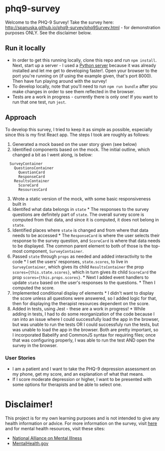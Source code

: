 # phq9-survey
Welcome to the PHQ-9 Survey! Take the survey here: http://spanuska.github.io/phq9-survey/phq9Survey.html - for demonstration purposes ONLY. See the disclaimer below.

## Run it locally
  * In order to get this running locally, clone this repo and run `npm install`. Next, start up a server - I used a [Python server](http://www.linuxjournal.com/content/tech-tip-really-simple-http-server-python) because it was already installed and let me get to developing faster!. Open your browser to the port you're running on (if using the example given, that's port 8000). Then have fun playing around with the survey! 
  * To develop locally, note that you'll need to run `npm run bundle` after you make changes in order to see them reflected in the browser. 
  * Tests are a work in progress - currently there is only one! If you want to run that one test, run `jest`.

## Approach
To develop this survey, I tried to keep it as simple as possible, especially since this is my first React app. The steps I took are roughly as follows: 
  1. Generated a mock based on the user story given (see below)
  2. Identified components based on the mock. The initial outline, which changed a bit as I went along, is below:
~~~
  SurveyContainer
    QuestionsContainer
      QuestionCard
      ResponseCard
    ResultsContainer
      ScoreCard
      ResourcesCard
~~~
  3. Wrote a static version of the mock, with some basic responsiveness built in
  4. Identifed what data belongs in `state`
    * The responses to the survey questions are definitely part of `state`. The overall survey score is computed from that data, and since it is computed, it does not belong in `state`.
  5. Identified places where `state` is changed and from where that data needs to be accessed
    * The `ResponseCard` is where the user selects their response to the survey question, and `ScoreCard` is where that data needs to be displayed. The common parent element to both of those is the top-most component, `SurveyContainer`.
  6. Passed `state` through `props` as needed and added interactivity to the code
    * I set the users' responses, `state.scores`, to live in `SurveyContainer`, which gives its child `ResultsContainer` the prop `scores={this.state.scores}`, which in turn gives *its* child `ScoreCard` the prop `scores={this.props.scores}`.
    * Next I added event handlers to update `state` based on the user's responses to the questions.
    * Then I computed the score.
  7. Implemented conditional display of elements
    * I didn't want to display the score unless all questions were answered, so I added logic for that, then for displaying the therapist resources dependent on the score.
  8. Added in tests, using Jest - these are a work in progress! 
    * While adding in tests, I had to do some reorganization of the code because I ran into an issue where I could successfully load the app in the browser, but was unable to run the tests OR I could successfuly run the tests, but was unable to load the app in the browser. Both are pretty important, so I incorporated Babelify and CommonJS syntax for requiring files; once that was configuring properly, I was able to run the test AND open the survey in the browser.
  
### User Stories
  * I am a patient and I want to take the PHQ-9 depression assessment on my phone, get my score, and an explanation of what that means.
  * If I score moderate depression or higher, I want to be presented with some options for therapists and be able to select one.
 
  
# Disclaimer!
This project is for my own learning purposes and is not intended to give any health information or advice. For more information on the survey, visit [here](http://patient.info/doctor/patient-health-questionnaire-phq-9) and for mental health resources, visit these sites:
  * [National Alliance on Mental Illness](https://www.nami.org/)
  * [MentalHealth.gov](https://www.mentalhealth.gov/)
